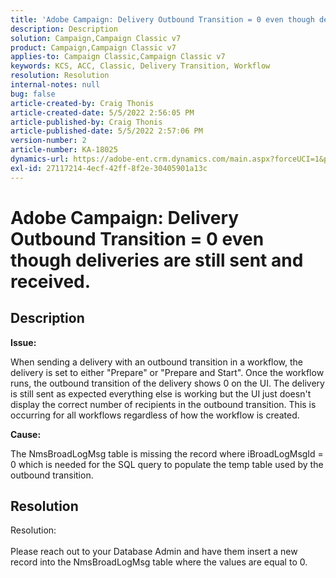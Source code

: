 ```yaml
---
title: 'Adobe Campaign: Delivery Outbound Transition = 0 even though deliveries are still sent and received.'
description: Description
solution: Campaign,Campaign Classic v7
product: Campaign,Campaign Classic v7
applies-to: Campaign Classic,Campaign Classic v7
keywords: KCS, ACC, Classic, Delivery Transition, Workflow
resolution: Resolution
internal-notes: null
bug: false
article-created-by: Craig Thonis
article-created-date: 5/5/2022 2:56:05 PM
article-published-by: Craig Thonis
article-published-date: 5/5/2022 2:57:06 PM
version-number: 2
article-number: KA-18025
dynamics-url: https://adobe-ent.crm.dynamics.com/main.aspx?forceUCI=1&pagetype=entityrecord&etn=knowledgearticle&id=9f658e78-83cc-ec11-a7b5-6045bd00d995
exl-id: 27117214-4ecf-42ff-8f2e-30405901a13c
---
```

# Adobe Campaign: Delivery Outbound Transition = 0 even though deliveries are still sent and received.

## Description


<b>Issue:</b>

When sending a delivery with an outbound transition in a workflow, the delivery is set to either "Prepare" or "Prepare and Start". Once the workflow runs, the outbound transition of the delivery shows 0 on the UI. The delivery is still sent as expected everything else is working but the UI just doesn't display the correct number of recipients in the outbound transition. This is occurring for all workflows regardless of how the workflow is created.



<b>Cause:</b>

The NmsBroadLogMsg table is missing the record where iBroadLogMsgId = 0 which is needed for the SQL query to populate the temp table used by the outbound transition.


## Resolution

Resolution:<br><br>
Please reach out to your Database Admin and have them insert a new record into the NmsBroadLogMsg table where the values are equal to 0.
